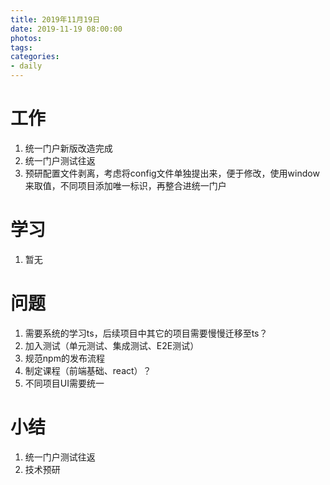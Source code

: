 ```yaml
---
title: 2019年11月19日
date: 2019-11-19 08:00:00
photos:
tags: 
categories:
- daily
---
```


# 工作

1. 统一门户新版改造完成
2. 统一门户测试往返
3. 预研配置文件剥离，考虑将config文件单独提出来，便于修改，使用window来取值，不同项目添加唯一标识，再整合进统一门户

# 学习

1. 暂无

# 问题

1. 需要系统的学习ts，后续项目中其它的项目需要慢慢迁移至ts？
2. 加入测试（单元测试、集成测试、E2E测试）
3. 规范npm的发布流程
4. 制定课程（前端基础、react）？
5. 不同项目UI需要统一

# 小结

1. 统一门户测试往返
2. 技术预研